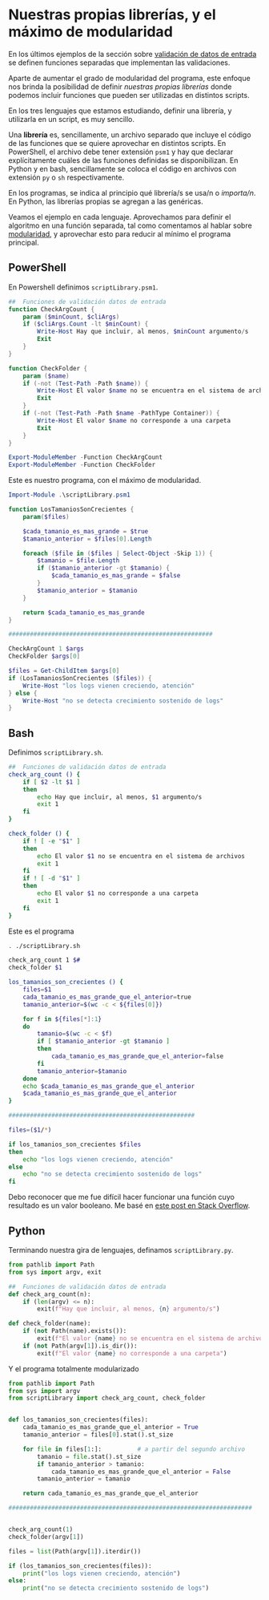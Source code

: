 # Nuestras propias librerías, y el máximo de modularidad

En los últimos ejemplos de la sección sobre [validación de datos de entrada](./validacion-datos-entrada.md) se definen funciones separadas que implementan las validaciones.

Aparte de aumentar el grado de modularidad del programa, este enfoque nos brinda la posibilidad de definir _nuestras propias librerías_ donde podemos incluir funciones que pueden ser utilizadas en distintos scripts.

En los tres lenguajes que estamos estudiando, definir una librería, y utilizarla en un script, es muy sencillo. 

Una **librería** es, sencillamente, un archivo separado que incluye el código de las funciones que se quiere aprovechar en distintos scripts. 
En PowerShell, el archivo debe tener extensión `psm1` y hay que declarar explícitamente cuáles de las funciones definidas se disponibilizan. En Python y en bash, sencillamente se coloca el código en archivos con extensión `py` o `sh` respectivamente.

En los programas, se indica al principio qué librería/s se usa/n o _importa/n_. En Python, las librerías propias se agregan a las genéricas.

Veamos el ejemplo en cada lenguaje. Aprovechamos para definir el algoritmo en una función separada, tal como comentamos al hablar sobre [modularidad](../resolvamos/modularidad-primeras-ideas.md), y aprovechar esto para reducir al mínimo el programa principal.


## PowerShell
En Powershell definimos `scriptLibrary.psm1`.
``` powershell
##  Funciones de validación datos de entrada
function CheckArgCount {
    param ($minCount, $cliArgs)
    if ($cliArgs.Count -lt $minCount) {
        Write-Host Hay que incluir, al menos, $minCount argumento/s
        Exit
    }
}

function CheckFolder {
    param ($name)
    if (-not (Test-Path -Path $name)) {
        Write-Host El valor $name no se encuentra en el sistema de archivos
        Exit
    }
    if (-not (Test-Path -Path $name -PathType Container)) {
        Write-Host El valor $name no corresponde a una carpeta
        Exit
    }
}

Export-ModuleMember -Function CheckArgCount
Export-ModuleMember -Function CheckFolder
```

Este es nuestro programa, con el máximo de modularidad.
``` powershell
Import-Module .\scriptLibrary.psm1

function LosTamaniosSonCrecientes {
    param($files)

    $cada_tamanio_es_mas_grande = $true
    $tamanio_anterior = $files[0].Length

    foreach ($file in ($files | Select-Object -Skip 1)) {
        $tamanio = $file.Length
        if ($tamanio_anterior -gt $tamanio) {
            $cada_tamanio_es_mas_grande = $false
        }
        $tamanio_anterior = $tamanio
    }

    return $cada_tamanio_es_mas_grande
}

#########################################################

CheckArgCount 1 $args
CheckFolder $args[0]

$files = Get-ChildItem $args[0]
if (LosTamaniosSonCrecientes ($files)) {
    Write-Host "los logs vienen creciendo, atención"
} else {
    Write-Host "no se detecta crecimiento sostenido de logs"
}
```


## Bash
Definimos `scriptLibrary.sh`.

``` bash
##  Funciones de validación datos de entrada
check_arg_count () {
    if [ $2 -lt $1 ]
    then
        echo Hay que incluir, al menos, $1 argumento/s
        exit 1
    fi
}

check_folder () {
    if ! [ -e "$1" ]
    then
        echo El valor $1 no se encuentra en el sistema de archivos
        exit 1
    fi
    if ! [ -d "$1" ]
    then
        echo El valor $1 no corresponde a una carpeta
        exit 1
    fi
}
``` 

Este es el programa 
``` bash
. ./scriptLibrary.sh

check_arg_count 1 $#
check_folder $1

los_tamanios_son_crecientes () {
    files=$1
    cada_tamanio_es_mas_grande_que_el_anterior=true
    tamanio_anterior=$(wc -c < ${files[0]})

    for f in ${files[*]:1}
    do
        tamanio=$(wc -c < $f)
        if [ $tamanio_anterior -gt $tamanio ]
        then
            cada_tamanio_es_mas_grande_que_el_anterior=false
        fi
        tamanio_anterior=$tamanio
    done
    echo $cada_tamanio_es_mas_grande_que_el_anterior
    $cada_tamanio_es_mas_grande_que_el_anterior
}

####################################################

files=($1/*)

if los_tamanios_son_crecientes $files  
then
    echo "los logs vienen creciendo, atención"
else
    echo "no se detecta crecimiento sostenido de logs"
fi
```
Debo reconocer que me fue difícil hacer funcionar una función cuyo resultado es un valor booleano. Me basé en [este post en Stack Overflow](https://stackoverflow.com/questions/5431909/returning-a-boolean-from-a-bash-function).


## Python
Terminando nuestra gira de lenguajes, definamos `scriptLibrary.py`.
``` python
from pathlib import Path
from sys import argv, exit

##  Funciones de validación datos de entrada
def check_arg_count(n):
    if (len(argv) <= n):
        exit(f"Hay que incluir, al menos, {n} argumento/s")

def check_folder(name):
    if (not Path(name).exists()):
        exit(f"El valor {name} no se encuentra en el sistema de archivos")    
    if (not Path(argv[1]).is_dir()):
        exit(f"El valor {name} no corresponde a una carpeta")

```

Y el programa totalmente modularizado
``` python
from pathlib import Path
from sys import argv
from scriptLibrary import check_arg_count, check_folder


def los_tamanios_son_crecientes(files):
    cada_tamanio_es_mas_grande_que_el_anterior = True
    tamanio_anterior = files[0].stat().st_size

    for file in files[1:]:          # a partir del segundo archivo
        tamanio = file.stat().st_size
        if tamanio_anterior > tamanio:
            cada_tamanio_es_mas_grande_que_el_anterior = False
        tamanio_anterior = tamanio

    return cada_tamanio_es_mas_grande_que_el_anterior

####################################################################


check_arg_count(1)
check_folder(argv[1])

files = list(Path(argv[1]).iterdir())

if (los_tamanios_son_crecientes(files)):
    print("los logs vienen creciendo, atención")
else:
    print("no se detecta crecimiento sostenido de logs")

```
